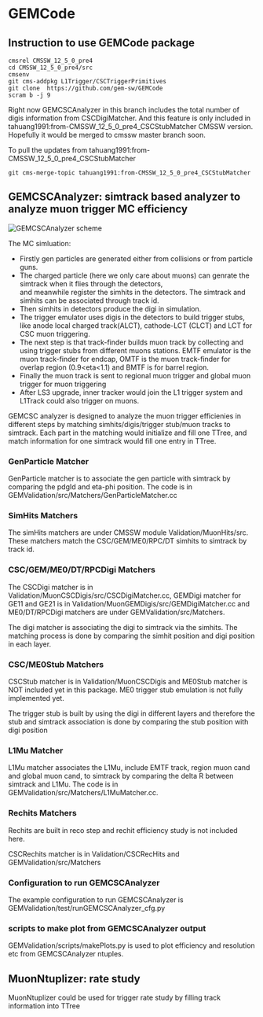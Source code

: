 # GEMCode

## Instruction to use GEMCode package

```
cmsrel CMSSW_12_5_0_pre4
cd CMSSW_12_5_0_pre4/src
cmsenv
git cms-addpkg L1Trigger/CSCTriggerPrimitives
git clone  https://github.com/gem-sw/GEMCode
scram b -j 9
```
Right now GEMCSCAnalyzer in this branch includes the total number of digis information from CSCDigiMatcher. And this feature is only included in tahuang1991:from-CMSSW_12_5_0_pre4_CSCStubMatcher CMSSW version. Hopefully it would be merged to cmssw master branch soon. 

To pull the updates from tahuang1991:from-CMSSW_12_5_0_pre4_CSCStubMatcher
```
git cms-merge-topic tahuang1991:from-CMSSW_12_5_0_pre4_CSCStubMatcher
```

## GEMCSCAnalyzer: simtrack based analyzer to analyze muon trigger MC efficiency
![GEMCSCAnalyzer scheme](https://github.com/gem-sw/GEMCode/blob/for-CMSSW_12_0_1_X/docs/GEMCSCAnalyzer.png?raw=true)

The MC simluation:
  - Firstly gen particles are generated either from collisions or from particle guns. 
  - The charged particle (here we only care about muons) can genrate the simtrack when it flies through the detectors,  
and meanwhile register the simhits in the detectors. The simtrack and simhits can be associated through track id. 
  - Then simhits in detectors produce the digi in simulation.  
  - The trigger emulator uses digis in the detectors to build trigger stubs,
like anode local charged track(ALCT), cathode-LCT (CLCT) and LCT for CSC muon triggering. 
  - The next step is that track-finder builds muon track by collecting and using trigger stubs from different muons stations. EMTF emulator is the muon track-finder for endcap, OMTF
is the  muon track-finder for overlap region (0.9<eta<1.1) and BMTF is for barrel region. 
  - Finally the muon track is sent to regional muon trigger and global muon trigger for muon triggering
  - After LS3 upgrade, inner tracker would join the L1 trigger system and L1Track could also trigger on muons.  
  
GEMCSC analyzer is designed to analyze the muon trigger efficienies in different steps by matching simhits/digis/trigger stub/muon tracks to simtrack. Each part in the matching would initialize and fill one TTree, and match information for one simtrack would fill one entry in TTree.  

### GenParticle Matcher
GenParticle matcher is to associate the gen particle with simtrack by comparing the pdgId and eta-phi position. The code is in GEMValidation/src/Matchers/GenParticleMatcher.cc

### SimHits Matchers
The simHits matchers are under CMSSW module Validation/MuonHits/src. These matchers match the CSC/GEM/ME0/RPC/DT simhits to simtrack by track id. 

### CSC/GEM/ME0/DT/RPCDigi Matchers
The CSCDigi matcher is in Validation/MuonCSCDigis/src/CSCDigiMatcher.cc, GEMDigi matcher for GE11 and GE21 is in Validation/MuonGEMDigis/src/GEMDigiMatcher.cc and ME0/DT/RPCDigi matchers are under GEMValidation/src/Matchers.

The digi matcher is associating the digi to simtrack via the simhits. The matching process is done by comparing the simhit position and digi position in each layer. 

### CSC/ME0Stub Matchers
CSCStub matcher is in Validation/MuonCSCDigis and ME0Stub matcher is NOT included yet in this package.  ME0 trigger stub emulation is not fully implemented yet.

The trigger stub is built by using the digi in different layers and therefore the stub and simtrack association is done by comparing the stub position with digi position

### L1Mu Matcher
L1Mu matcher associates the L1Mu, include EMTF track, region muon cand and global muon cand, to simtrack by comparing the delta R between simtrack and L1Mu. The code is in GEMValidation/src/Matchers/L1MuMatcher.cc.

### Rechits Matchers
Rechits are built in reco step and rechit efficiency study is not included here.

CSCRechits matcher is in Validation/CSCRecHits and GEMValidation/src/Matchers

### Configuration to run GEMCSCAnalyzer
The example configuration to run GEMCSCAnalyzer is GEMValidation/test/runGEMCSCAnalyzer_cfg.py

### scripts to make plot from GEMCSCAnalyzer output
GEMValidation/scripts/makePlots.py is used to plot efficiency and resolution etc from GEMCSCAnalyzer ntuples.

## MuonNtuplizer: rate study
MuonNtuplizer could be used for trigger rate study by filling track information into TTree
